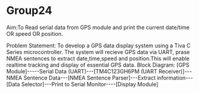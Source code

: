 # Group24

Aim:To Read serial data from GPS module and print the current date/time OR speed OR position.

Problem Statement: To develop a GPS data display system using a Tiva C Series microcontroller. The system will recieve GPS data via UART, prase NMEA sentences to extract date,time,speed and position.This will enable realtime tracking and display of essential GPS data.
Block Diagram:
[GPS Module]-----Serial Data (UART)---[TM4C123GH6PM (UART Receiver)]---NMEA Sentence Data---[NMEA Sentence Parser]---Extract information---[Data Selector]---Print to Serial Monitor----[Display Module]
